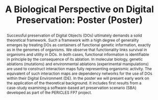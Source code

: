 ---
abstract: Successful preservation of Digital Objects (DOs) ultimately demands a solid
  theoretical framework. Such a framework with a high degree of generality emerges
  by treating DOs as containers of functional genetic information, exactly as in the
  genomes of organisms. We observe that functionality links survival in organisms
  and utility in DOs. In both cases, functional information is identifiable in principle
  by the consequence of its ablation. In molecular biology, genetic ablations (mutations)
  and environmental ablations (experimental manipulations) are used to construct interaction
  maps fully representing organismic activity. The equivalent of such interaction
  maps are dependency networks for the use of DOs within their Digital Environment
  (DE). In the poster we will present early work on the application of the theoretical
  background. It includes first results from a case-study examining a software-based
  art preservation scenario (SBA) developed as part of the PERICLES FP7 project.
creators:
- Pocklington, Michael
- Eggers, Anna
- Corubolo, Fabio
- Ludwig, Jens
- Hedges, Mark
- Darányi, Sándor
date: null
document_url: https://services.phaidra.univie.ac.at/api/object/o:378714/download
grand_parent: iPRES
institutions: []
keywords:
- digital ecosystems
- digital preservation
- niche
- interaction map
- significant environment information
- sheer curation
landing_page_url: https://phaidra.univie.ac.at/o:378714
language: eng
layout: publication
license: CC BY-NC-SA 3.0 AT
notes_url: null
parent: iPRES 2014
publication_type: poster
size: 759438
slides_url: null
source_name: iPRES
stream_url: null
title: 'A Biological Perspective on Digital Preservation: Poster (Poster) '
year: 2014
---